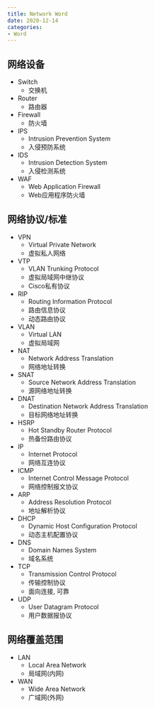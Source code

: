 ```yaml
---
title: Network Word
date: 2020-12-14
categories:
- Word
---
```


## 网络设备
* Switch 
	* 交换机
* Router
	* 路由器
* Firewall
	* 防火墙
* IPS
	* Intrusion Prevention System
	* 入侵预防系统
* IDS
	* Intrusion Detection System
	* 入侵检测系统
* WAF
	* Web Application Firewall
	* Web应用程序防火墙

## 网络协议/标准
* VPN
	* Virtual Private Network
	* 虚拟私人网络
* VTP
	* VLAN Trunking Protocol
	* 虚拟局域网中继协议
	* Cisco私有协议
* RIP
	* Routing Information Protocol
	* 路由信息协议
	* 动态路由协议
* VLAN
	* Virtual LAN
	* 虚拟局域网
* NAT
	* Network Address Translation
	* 网络地址转换
* SNAT
	* Source Network Address Translation
	* 源网络地址转换
* DNAT
	* Destination Network Address Translation
	* 目标网络地址转换
* HSRP
	* Hot Standby Router Protocol
	* 热备份路由协议
* IP
	* Internet Protocol
	* 网络互连协议
* ICMP
	* Internet Control Message Protocol
	* 网络控制报文协议
* ARP
	* Address Resolution Protocol
	* 地址解析协议
* DHCP
	* Dynamic Host Configuration Protocol
	* 动态主机配置协议
* DNS
	* Domain Names System
	* 域名系统
* TCP
	* Transmission Control Protocol
	* 传输控制协议
	* 面向连接, 可靠
* UDP
	* User Datagram Protocol
	* 用户数据报协议


## 网络覆盖范围
* LAN
	* Local Area Network
	* 局域网(内网)
* WAN
	* Wide Area Network
	* 广域网(外网)

